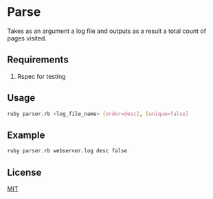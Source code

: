 # Parse

Takes as an argument a log file and outputs as a result a total count of pages visited.

## Requirements

1. Rspec for testing


## Usage

```bash
ruby parser.rb <log_file_name> [order=desc], [unique=false]
```


## Example

```bash
ruby parser.rb webserver.log desc false
```

## License
[MIT](https://choosealicense.com/licenses/mit/)